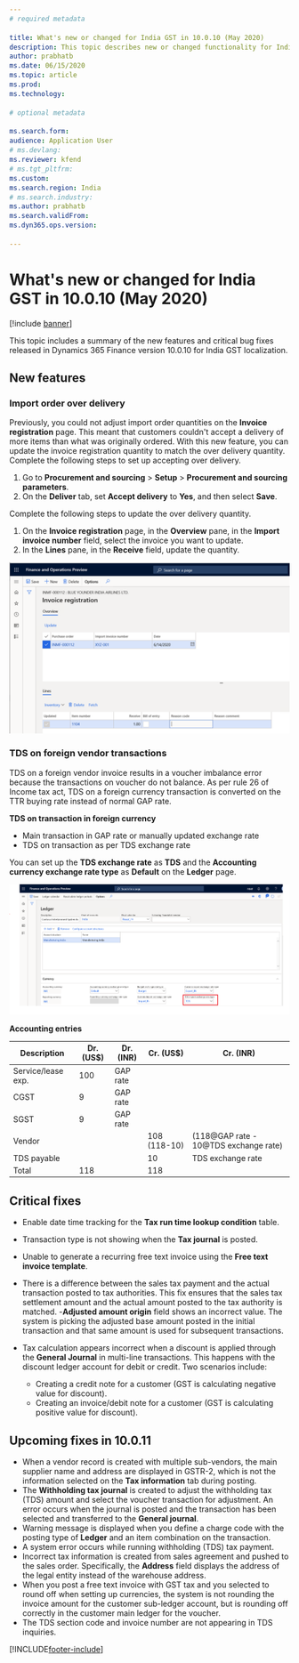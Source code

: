 ```yaml
---
# required metadata

title: What's new or changed for India GST in 10.0.10 (May 2020)
description: This topic describes new or changed functionality for India GST features released in Dynamics 365 Finance version 10.0.10.
author: prabhatb
ms.date: 06/15/2020
ms.topic: article
ms.prod: 
ms.technology: 

# optional metadata

ms.search.form: 
audience: Application User
# ms.devlang: 
ms.reviewer: kfend
# ms.tgt_pltfrm: 
ms.custom: 
ms.search.region: India
# ms.search.industry: 
ms.author: prabhatb
ms.search.validFrom: 
ms.dyn365.ops.version: 

---
```


# What's new or changed for India GST in 10.0.10 (May 2020) 

[!include [banner](../includes/banner.md)]

This topic includes a summary of the new features and critical bug fixes released in Dynamics 365 Finance version 10.0.10 for India GST localization.

## New features

### Import order over delivery 

Previously, you could not adjust import order quantities on the **Invoice registration** page. This meant that customers couldn't accept a delivery of more items than what was originally ordered. With this new feature, you can update the invoice registration quantity to match the over delivery quantity. Complete the following steps to set up accepting over delivery.

1. Go to **Procurement and sourcing** > **Setup** > **Procurement and sourcing parameters**. 
2. On the **Deliver** tab, set **Accept delivery** to **Yes**, and then select **Save**.

Complete the following steps to update the over delivery quantity.

1. On the **Invoice registration** page, in the **Overview** pane, in the **Import invoice number** field, select the invoice you want to update.
2. In the **Lines** pane, in the **Receive** field, update the quantity.

![Invoice registration page.](media/GST-over-delivery-1-10-0-10.PNG )

### TDS on foreign vendor transactions
TDS on a foreign vendor invoice results in a voucher imbalance error because the transactions on voucher do not balance. 
As per rule 26 of Income tax act, TDS on a foreign currency transaction is converted on the TTR buying rate instead of normal GAP rate.

**TDS on transaction in foreign currency**

- Main transaction in GAP rate or manually updated exchange rate 
- TDS on transaction as per TDS exchange rate 

You can set up the **TDS exchange rate** as **TDS** and the **Accounting currency exchange rate type** as **Default** on the **Ledger** page.

![Ledger page, Currency FastTab.](media/GST-tds-exchange-rate-2-10-0-10.png )

**Accounting entries**

| Description                | Dr. (US$)     | Dr. (INR)          | Cr. (US$)                | Cr. (INR)                                        |
|----------------------------|--------------|-------------------|-------------------------|-------------------------------------------------|
|     Service/lease exp.    |     100      |     GAP rate      |                         |                                                 |
|     CGST                   |        9     |      GAP rate     |                         |                                                 |
|     SGST                   |        9     |      GAP rate     |                         |                                                 |
|     Vendor                 |              |                   |     108     (118-10)    |     (118@GAP rate - 10@TDS exchange rate)    |
|     TDS payable            |              |                   |     10                  |     TDS exchange rate                           |
|     Total                  |     118      |                   |     118                 |                                                 |

## Critical fixes 

- Enable date time tracking for the **Tax run time lookup condition** table. 
- Transaction type is not showing when the **Tax journal** is posted. 
- Unable to generate a recurring free text invoice using the **Free text invoice template**. 
- There is a difference between the sales tax payment and the actual transaction posted to tax authorities. This fix ensures
  that the sales tax settlement amount and the actual amount posted to the tax authority is matched. 
-**Adjusted amount origin** field shows an incorrect value. The system is picking the adjusted base amount posted in the
   initial transaction and that same amount is used for subsequent transactions. 
-  Tax calculation appears incorrect when a discount is applied through the **General Journal** in multi-line transactions.
   This happens with the discount ledger account for debit or credit. Two scenarios include:

    - Creating a credit note for a customer (GST is calculating negative value for discount).
    - Creating an invoice/debit note for a customer (GST is calculating positive value for discount). 

## Upcoming fixes in 10.0.11 

-	When a vendor record is created with multiple sub-vendors, the main supplier name and address are displayed in GSTR-2,
    which is not the information selected on the **Tax information** tab during posting. 
-	The **Withholding tax journal** is created to adjust the withholding tax (TDS) amount and select the voucher transaction
    for adjustment. An error occurs when the journal is posted and the transaction has been selected and transferred to 
    the **General journal**. 
-	Warning message is displayed when you define a charge code with the posting type of **Ledger** and an item combination
    on the transaction. 
-	A system error occurs while running withholding (TDS) tax payment.
-	Incorrect tax information is created from sales agreement and pushed to the sales order. Specifically, 
    the **Address** field displays the address of the legal entity instead of the warehouse address. 
-	When you post a free text invoice with GST tax and you selected to round off when setting up currencies, the system is
    not rounding the invoice amount for the customer sub-ledger account, but is rounding off correctly in the customer
    main ledger for the voucher.
-	The TDS section code and invoice number are not appearing in TDS inquiries. 
 


[!INCLUDE[footer-include](../../includes/footer-banner.md)]
